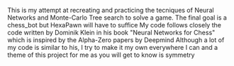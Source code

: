 This is my attempt at recreating and practicing the tecniques of Neural Networks and Monte-Carlo Tree search to solve a game.
The final goal is a chess_bot but HexaPawn will have to suffice
My code follows closely the code written by Dominik Klein in his book "Neural Networks for Chess" which is inspired by the Alpha-Zero papers by Deepmind
Although a lot of my code is similar to his, I try to make it my own everywhere I can and a theme of this project for me as you will get to know is symmetry